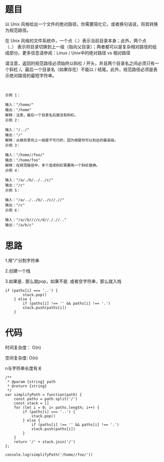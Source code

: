 # 题目

以 Unix 风格给出一个文件的绝对路径，你需要简化它。或者换句话说，将其转换为规范路径。

在 Unix 风格的文件系统中，一个点（.）表示当前目录本身；此外，两个点 （..） 表示将目录切换到上一级（指向父目录）；两者都可以是复杂相对路径的组成部分。更多信息请参阅：Linux / Unix中的绝对路径 vs 相对路径

请注意，返回的规范路径必须始终以斜杠 / 开头，并且两个目录名之间必须只有一个斜杠 /。最后一个目录名（如果存在）不能以 / 结尾。此外，规范路径必须是表示绝对路径的最短字符串。

 


```
示例 1：

输入："/home/"
输出："/home"
解释：注意，最后一个目录名后面没有斜杠。
示例 2：

输入："/../"
输出："/"
解释：从根目录向上一级是不可行的，因为根是你可以到达的最高级。
示例 3：

输入："/home//foo/"
输出："/home/foo"
解释：在规范路径中，多个连续斜杠需要用一个斜杠替换。
示例 4：

输入："/a/./b/../../c/"
输出："/c"
示例 5：

输入："/a/../../b/../c//.//"
输出："/c"
示例 6：

输入："/a//b////c/d//././/.."
输出："/a/b/c"
```

# 思路
1.用"/"分割字符串

2.创建一个栈

3.如果是.. 那么就pop，如果不是. 或者空字符串，那么就入栈

```
if (paths[i] === '..') {
        stack.pop()
    } else {
        if (paths[i] !== '' && paths[i] !== '.')
        stack.push(paths[i])
    }
```

# 代码
时间复杂度： O(n)

空间复杂度: O(n)

n与字符串长度有关

```
/**
 * @param {string} path
 * @return {string}
 */
var simplifyPath = function(path) {
    const paths = path.split('/')
    const stack = []
    for (let i = 0; i< paths.length; i++) {
        if (paths[i] === '..') {
            stack.pop()
        } else {
            if (paths[i] !== '' && paths[i] !== '.')
            stack.push(paths[i])
        }
    }
    return '/' + stack.join('/')
};

console.log(simplifyPath('/home//foo/'))
```


